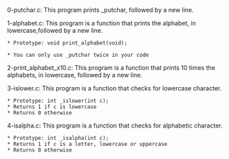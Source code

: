 0-putchar.c: This program prints _putchar, followed by a new line.

1-alphabet.c: This program is a function that prints the alphabet, in lowercase,followed by a new line.

	* Prototype: void print_alphabet(void);

	* You can only use _putchar twice in your code

2-print_alphabet_x10.c: This program is a function that prints 10 times the alphabets, in lowercase, followed by a new line.

3-islower.c: This program is a function that checks for lowercase character.

	* Prototype: int _islower(int c);
	* Returns 1 if c is lowercase
	* Returns 0 otherwise

4-isalpha.c: This program is a function that checks for alphabetic character.

	* Prototype: int _isalpha(int c);
	* Returns 1 if c is a letter, lowercase or uppercase
	* Returns 0 otherwise
